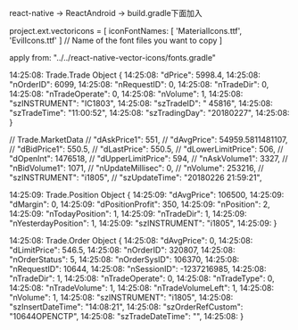 
react-native -> ReactAndroid -> build.gradle下面加入

project.ext.vectoricons = [
    iconFontNames: [ 'MaterialIcons.ttf', 'EvilIcons.ttf' ] // Name of the font files you want to copy
]

apply from: "../../react-native-vector-icons/fonts.gradle"


14:25:08: Trade.Trade Object {
14:25:08:   "dPrice": 5998.4,
14:25:08:   "nOrderID": 6099,
14:25:08:   "nRequestID": 0,
14:25:08:   "nTradeDir": 0,
14:25:08:   "nTradeOperate": 0,
14:25:08:   "nVolume": 1,
14:25:08:   "szINSTRUMENT": "IC1803",
14:25:08:   "szTradeID": "       45816",
14:25:08:   "szTradeTime": "11:00:52",
14:25:08:   "szTradingDay": "20180227",
14:25:08: }

// Trade.MarketData
  //  "dAskPrice1": 551,
  //  "dAvgPrice": 54959.5811481107,
  //  "dBidPrice1": 550.5,
  //  "dLastPrice": 550.5,
  //  "dLowerLimitPrice": 506,
  //  "dOpenInt": 1476518,
  //  "dUpperLimitPrice": 594,
  //  "nAskVolume1": 3327,
  //  "nBidVolume1": 1071,
  //  "nUpdateMillisec": 0,
  //  "nVolume": 253216,
  //  "szINSTRUMENT": "i1805",
  //  "szUpdateTime": "20180226 21:59:21",

14:25:09: Trade.Position Object {
14:25:09:   "dAvgPrice": 106500,
14:25:09:   "dMargin": 0,
14:25:09:   "dPositionProfit": 350,
14:25:09:   "nPosition": 2,
14:25:09:   "nTodayPosition": 1,
14:25:09:   "nTradeDir": 1,
14:25:09:   "nYesterdayPosition": 1,
14:25:09:   "szINSTRUMENT": "i1805",
14:25:09: }

14:25:08: Trade.Order Object {
14:25:08:   "dAvgPrice": 0,
14:25:08:   "dLimitPrice": 546.5,
14:25:08:   "nOrderID": 320807,
14:25:08:   "nOrderStatus": 5,
14:25:08:   "nOrderSysID": 106370,
14:25:08:   "nRequestID": 10644,
14:25:08:   "nSessionID": -1237216985,
14:25:08:   "nTradeDir": 1,
14:25:08:   "nTradeOperate": 0,
14:25:08:   "nTradeType": 0,
14:25:08:   "nTradeVolume": 1,
14:25:08:   "nTradeVolumeLeft": 1,
14:25:08:   "nVolume": 1,
14:25:08:   "szINSTRUMENT": "i1805",
14:25:08:   "szInsertDateTime": "14:08:21",
14:25:08:   "szOrderRefCustom": "10644OPENCTP",
14:25:08:   "szTradeDateTime": "",
14:25:08: }